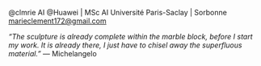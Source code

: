 @clmrie
AI  @Huawei | MSc AI Université Paris-Saclay | Sorbonne <br> 
marieclement172@gmail.com


*“The sculpture is already complete within the marble block, before I start my work. It is already there, I just have to chisel away the superfluous material.”*
― Michelangelo
